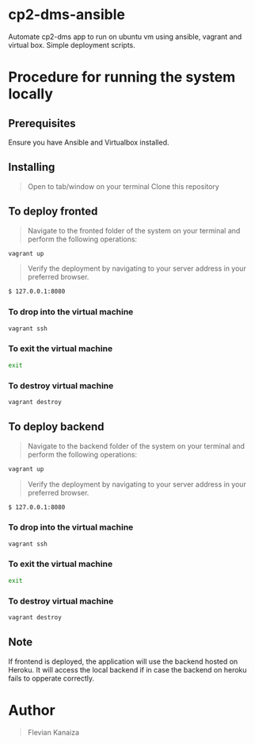 # cp2-dms-ansible
Automate cp2-dms app to run on ubuntu vm using ansible, vagrant and virtual box.
Simple deployment scripts.

# Procedure for running the system locally
## Prerequisites
Ensure you have Ansible and Virtualbox installed.

## Installing
> Open to tab/window on your terminal
> Clone this repository

## To deploy fronted
> Navigate to the fronted folder of the system on your terminal and perform the following operations:
```sh
vagrant up
```

> Verify the deployment by navigating to your server address in your preferred browser.
```sh 
$ 127.0.0.1:8080
```
### To drop into the virtual machine
```sh
vagrant ssh
```
### To exit the virtual machine
```sh
exit
```
### To destroy virtual machine
```sh
vagrant destroy
```
## To deploy backend
> Navigate to the backend folder of the system on your terminal and perform the following operations:
```sh
vagrant up
```

> Verify the deployment by navigating to your server address in your preferred browser.
```sh 
$ 127.0.0.1:8080
```
### To drop into the virtual machine
```sh
vagrant ssh
```
### To exit the virtual machine
```sh
exit
```
### To destroy virtual machine
```sh
vagrant destroy
```
## Note
If frontend is deployed, the application will use the backend hosted on Heroku. It will access the local backend if in case the backend on heroku fails to opperate correctly.
# Author
> Flevian Kanaiza